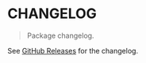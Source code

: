 # CHANGELOG

> Package changelog.

See [GitHub Releases](https://github.com/stdlib-js/math-base-assert-is-nonpositive-integer/releases) for the changelog.